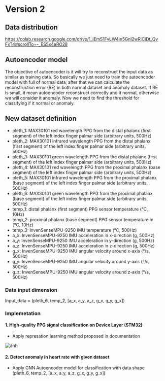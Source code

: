 # Version 2
## Data distribution
https://colab.research.google.com/drive/1_iEmS1FvLW4jn5GnI2wRjCiDt_QvFxT4#scrollTo=-_ES5x4aRO28

## Autoencoder model

The objective of autoencoder is it will try to reconstruct the input data as similar as training data. So basically we just need to train the autoencoder model with full of normal data, after that we can calculate the reconstruction error (RE) in both normal dataset and anomaly dataset. If RE is small, it mean autoencoder reconstruct correctly and it normal, otherwise we will consider it anomaly. Now we need to find the threshold for classifying if it normal or anomaly. 


## New dataset definition
* pleth_1: MAX30101 red wavelength PPG from the distal phalanx (first segment) of the left index finger palmar side (arbitrary units, 500Hz)
* pleth_2: MAX30101 infrared wavelength PPG from the distal phalanx (first segment) of the left index finger palmar side (arbitrary units, 500Hz)
* pleth_3: MAX30101 green wavelength PPG from the distal phalanx (first segment) of the left index finger palmar side (arbitrary units, 500Hz)
* pleth_4: MAX30101 red wavelength PPG from the proximal phalanx (base segment) of the left index finger palmar side (arbitrary units, 500Hz)
* pleth_5: MAX30101 infrared wavelength PPG from the proximal phalanx (base segment) of the left index finger palmar side (arbitrary units, 500Hz)
* pleth_6: MAX30101 green wavelength PPG from the proximal phalanx (base segment) of the left index finger palmar side (arbitrary units, 500Hz)
* temp_1: distal phalanx (first segment) PPG sensor temperature (°C, 10Hz)
* temp_2: proximal phalanx (base segment) PPG sensor temperature in (°C, 10Hz)
* temp_3: InvenSenseMPU-9250 IMU temperature (°C, 500Hz)
* a_x: InvenSenseMPU-9250 IMU acceleration in x-direction (g, 500Hz)
* a_y: InvenSenseMPU-9250 IMU acceleration in y-direction (g, 500Hz)
* a_z: InvenSenseMPU-9250 IMU acceleration in z-direction (g, 500Hz)
* g_x: InvenSenseMPU-9250 IMU angular velocity around x-axis (°/s, 500Hz)
* g_y: InvenSenseMPU-9250 IMU angular velocity around y-axis (°/s, 500Hz)
* g_z: InvenSenseMPU-9250 IMU angular velocity around z-axis (°/s, 500Hz)

### Data input dimension

Input_data = (pleth_6, temp_2, [a_x, a_y, a_z, g_x, g_y, g_x])

### Implemetation

#### 1. High-quality PPG signal classification on Device Layer (STM32)
- Apply represation learning method proposed in documentation
  
![ảnh](https://github.com/user-attachments/assets/3b0a4c73-82db-4d06-89af-7c3edc01dda9)

#### 2. Detect anomaly in heart rate with given dataset

- Apply CNN Autoencoder model for classification with data shape (pleth_6, temp_2, [a_x, a_y, a_z, g_x, g_y, g_x])

